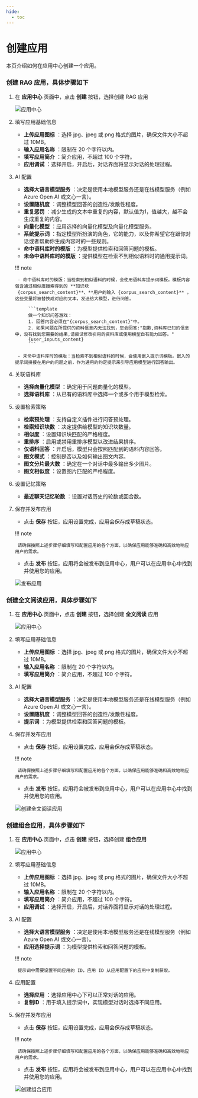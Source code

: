 ```yaml
---
hide:
  - toc
---
```


# 创建应用

本页介绍如何在应用中心创建一个应用。

<!-- <div class="video-container">
<iframe width="560" height="315" src="https://harbor-test2.cn-sh2.ufileos.com/drun/deploy-qa.mp4" title="部署应用教学" allow="accelerometer; autoplay; clipboard-write; encrypted-media; gyroscope; picture-in-picture; web-share" allowfullscreen></iframe>
</div> -->

### 创建 RAG 应用，具体步骤如下

1. 在 **应用中心** 页面中，点击 **创建** 按钮，选择创建 RAG 应用

    ![应用中心](../../images/app-center.jpg)

2. 填写应用基础信息

    - **上传应用图标** ：选择 jpg、jpeg 或 png 格式的图片，确保文件大小不超过 10MB。
    - **输入应用名称** ：限制在 20 个字符以内。
    - **填写应用简介** ：简介应用，不超过 100 个字符。
    - **应用调试** ：选择开启，开启后，对话界面将显示对话的处理过程。

3. AI 配置

    - **选择大语言模型服务** ：决定是使用本地模型服务还是在线模型服务（例如 Azure Open AI 或文心一言）。
    - **设置随机度** ：调整模型回答的创造性/发散性程度。
    - **重复惩罚** ：减少生成的文本中重复的内容，默认值为1，值越大，越不会生成重复的内容。
    - **向量化模型** ：应用选择的向量化模型及向量化模型服务。
    - **系统提示词** ：指定模型所扮演的角色，它的能力，以及你希望它在跟你对话或者帮助你生成内容时的一些规则。
    - **命中语料库时的模版** ：为模型提供检索和回答问题的模板。
    - **未命中语料库时的模版** ：提供模型在检索不到相似语料时的通用提示词。
    
    !!! note

        - 命中语料库时的模版：当检索到相似语料的时候，会使用语料库提示词模板。模板内容包含通过相似度搜索得到的 **知识块
        {corpus_search_content}**、**用户的输入 {corpus_search_content}** 。这些变量将被替换成对应的文本，发送给大模型，进行问答。

            ```template
            做一个知识问答游戏：
            1. 回答内容必须在"{corpus_search_content}"中。
            2. 如果问题在所提供的资料信息内无法找到，您会回答:"抱歉,资料库已知的信息中，没有找到您需要的结果,请尝试修改引用的资料库或使用模型自有能力回答。"
            {user_inputs_content}
            ```

        - 未命中语料库时的模版：当检索不到相似语料的时候，会使用嵌入提示词模板。嵌入的提示词拼接在用户的问题之前，作为通用的约定提示来引导应用模型进行回答输出。

4. 关联语料库

    - **选择向量化模型** ：确定用于问题向量化的模型。
    - **选择语料库** ：从已有的语料库中选择一个或多个用于模型检索。

5. 设置检索策略
    - **检索预处理** ：支持自定义插件进行问答预处理。
    - **检索知识块数** ：决定提供给模型的知识块数量。
    - **相似度** ：设置知识块匹配的严格程度。
    - **重排序** ：启用或禁用重排序模型以改进结果排序。
    - **仅语料回答** ：开启后，模型只会按照匹配到的语料内容回答。
    - **图文模式** ：控制是否以及如何输出图文内容。
    - **图文分片最大数** ：确定在一个对话中最多输出多少图片。
    - **图文相似度** ：设置图片匹配的严格程度。

6. 设置记忆策略

    - **最近聊天记忆轮数** ：设置对话历史的轮数或回合数。

7. 保存并发布应用

    - 点击 **保存** 按钮，应用设置完成，应用会保存成草稿状态。
      
    !!! note

        请确保按照上述步骤仔细填写和配置应用的各个方面，以确保应用能够准确和高效地响应用户的需求。

    - 点击 **发布** 按钮，应用将会被发布到应用中心，用户可以在应用中心中找到并使用您的应用。

    ![发布应用](images/publish-app.jpg)

### 创建全文阅读应用，具体步骤如下

1. 在 **应用中心** 页面中，点击 **创建** 按钮，选择创建 **全文阅读** 应用

    ![应用中心](../../images/app-center.jpg)

2. 填写应用基础信息

    - **上传应用图标** ：选择 jpg、jpeg 或 png 格式的图片，确保文件大小不超过 10MB。
    - **输入应用名称** ：限制在 20 个字符以内。
    - **填写应用简介** ：简介应用，不超过 100 个字符。

3. AI 配置

    - **选择大语言模型服务** ：决定是使用本地模型服务还是在线模型服务（例如 Azure Open AI 或文心一言）。
    - **设置随机度** ：调整模型回答的创造性/发散性程度。
    - **提示词** ：为模型提供检索和回答问题的模板。

4. 保存并发布应用

    - 点击 **保存** 按钮，应用设置完成，应用会保存成草稿状态。
      
    !!! note

        请确保按照上述步骤仔细填写和配置应用的各个方面，以确保应用能够准确和高效地响应用户的需求。

    - 点击 **发布** 按钮，应用将会被发布到应用中心，用户可以在应用中心中找到并使用您的应用。

    ![创建全文阅读应用](../../images/create-read.jpg)    

### 创建组合应用，具体步骤如下

1. 在 **应用中心** 页面中，点击 **创建** 按钮，选择创建 **组合应用**

    ![应用中心](../../images/app-center.jpg)

2. 填写应用基础信息

    - **上传应用图标** ：选择 jpg、jpeg 或 png 格式的图片，确保文件大小不超过 10MB。
    - **输入应用名称** ：限制在 20 个字符以内。
    - **填写应用简介** ：简介应用，不超过 100 个字符。
    - **应用调试** ：选择开启，开启后，对话界面将显示对话的处理过程。    

3. AI 配置

    - **选择大语言模型服务** ：决定是使用本地模型服务还是在线模型服务（例如 Azure Open AI 或文心一言）。
    - **应用选择提示词** ：为模型提供检索和回答问题的模板。

    !!! note

        提示词中需要设置不同应用的 ID，应用 ID 从应用配置下的应用中复制获取。

4. 应用配置  

    - **选择应用** ：选择应用中心下可以正常对话的应用。
    - **复制ID** ：用于填入提示词中，实现模型对话时选择不同应用。

5. 保存并发布应用

    - 点击 **保存** 按钮，应用设置完成，应用会保存成草稿状态。
      
    !!! note

        请确保按照上述步骤仔细填写和配置应用的各个方面，以确保应用能够准确和高效地响应用户的需求。

    - 点击 **发布** 按钮，应用将会被发布到应用中心，用户可以在应用中心中找到并使用您的应用。

    ![创建组合应用](../../images/create-combined.jpg)